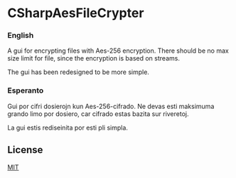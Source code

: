 # CSharpAesFileCrypter

### English

A gui for encrypting files with Aes-256 encryption. There should be no max size limit for file, since the encryption is based on streams.

The gui has been redesigned to be more simple.

### Esperanto

Gui por cifri dosierojn kun Aes-256-cifrado. Ne devas esti maksimuma grando limo por dosiero, car cifrado estas bazita sur riveretoj.

La gui estis rediseinita por esti pli simpla.

## License
[MIT](License.md)

